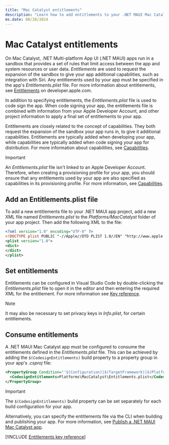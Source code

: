 ```yaml
---
title: "Mac Catalyst entitlements"
description: "Learn how to add entitlements to your .NET MAUI Mac Catalyst app, to request access to specific system resources or user data."
ms.date: 08/28/2024
---
```


# Mac Catalyst entitlements

On Mac Catalyst, .NET Multi-platform App UI (.NET MAUI) apps run in a sandbox that provides a set of rules that limit access between the app and system resources or user data. *Entitlements* are used to request the expansion of the sandbox to give your app additional capabilities, such as integration with Siri. Any entitlements used by your app must be specified in the app's *Entitlements.plist* file. For more information about entitlements, see [Entitlements](https://developer.apple.com/documentation/bundleresources/entitlements) on developer.apple.com.

In addition to specifying entitlements, the *Entitlements.plist* file is used to code sign the app. When code signing your app, the entitlements file is combined with information from your Apple Developer Account, and other project information to apply a final set of entitlements to your app.

Entitlements are closely related to the concept of capabilities. They both request the expansion of the sandbox your app runs in, to give it additional capabilities. Entitlements are typically added when developing your app, while capabilities are typically added when code signing your app for distribution. For more information about capabilities, see [Capabilities](capabilities.md).

> [!IMPORTANT]
> An *Entitlements.plist* file isn't linked to an Apple Developer Account. Therefore, when creating a provisioning profile for your app, you should ensure that any entitlements used by your app are also specified as capabilities in its provisioning profile. For more information, see [Capabilities](capabilities.md).

## Add an Entitlements.plist file

To add a new entitlements file to your .NET MAUI app project, add a new XML file named *Entitlements.plist* to the *Platforms/MacCatalyst* folder of your app project. Then add the following XML to the file:

```xml
<?xml version="1.0" encoding="UTF-8" ?>
<!DOCTYPE plist PUBLIC "-//Apple//DTD PLIST 1.0//EN" "http://www.apple.com/DTDs/PropertyList-1.0.dtd">
<plist version="1.0">
<dict>
</dict>
</plist>
```

## Set entitlements

Entitlements can be configured in Visual Studio Code by double-clicking the *Entitlements.plist* file to open it in the editor and then entering the required XML for the entitlement. For more information see [Key reference](#key-reference).

> [!NOTE]
> It may also be necessary to set privacy keys in *Info.plist*, for certain entitlements.

## Consume entitlements

A .NET MAUI Mac Catalyst app must be configured to consume the entitlements defined in the *Entitlements.plist* file. This can be achieved by adding the `$(CodesignEntitlements)` build property to a property group in your app's *.csproj* file:

```xml
<PropertyGroup Condition="'$(Configuration)|$(TargetFramework)|$(Platform)'=='Debug|net8.0-maccatalyst|AnyCPU'">
  <CodesignEntitlements>Platforms\MacCatalyst\Entitlements.plist</CodesignEntitlements>
</PropertyGroup>
```

> [!IMPORTANT]
> The `$(CodesignEntitlements)` build property can be set separately for each build configuration for your app.

Alternatively, you can specify the entitlements file via the CLI when building and publishing your app. For more information, see [Publish a .NET MAUI Mac Catalyst app](~/mac-catalyst/deployment/index.md).

[!INCLUDE [Entitlements key reference](../macios/includes/entitlements-reference.md)]
